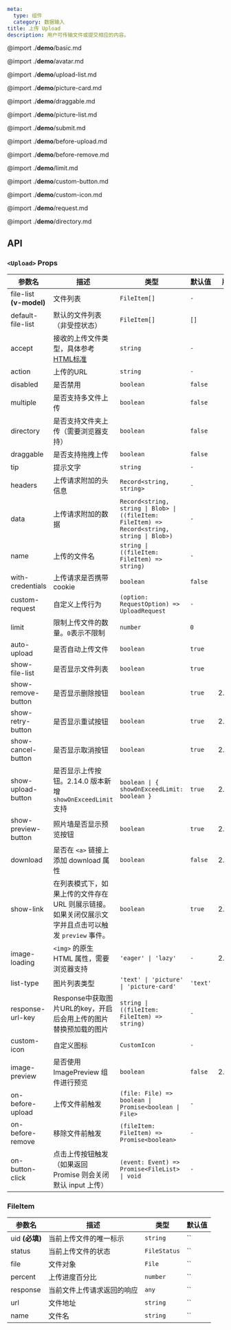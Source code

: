 ```yaml
meta:
  type: 组件
  category: 数据输入
title: 上传 Upload
description: 用户可传输文件或提交相应的内容。
```

@import ./**demo**/basic.md

@import ./**demo**/avatar.md

@import ./**demo**/upload-list.md

@import ./**demo**/picture-card.md

@import ./**demo**/draggable.md

@import ./**demo**/picture-list.md

@import ./**demo**/submit.md

@import ./**demo**/before-upload.md

@import ./**demo**/before-remove.md

@import ./**demo**/limit.md

@import ./**demo**/custom-button.md

@import ./**demo**/custom-icon.md

@import ./**demo**/request.md

@import ./**demo**/directory.md

## API

### `<Upload>` Props

|参数名|描述|类型|默认值|版本|
|---|---|---|---|---|
|file-list **(v-model)**|文件列表|`FileItem[]`|`-`||
|default-file-list|默认的文件列表（非受控状态）|`FileItem[]`|`[]`||
|accept|接收的上传文件类型，具体参考 [HTML标准](https://developer.mozilla.org/en-US/docs/Web/HTML/Element/input/file#htmlattrdefaccept "_blank")|`string`|`-`||
|action|上传的URL|`string`|`-`||
|disabled|是否禁用|`boolean`|`false`||
|multiple|是否支持多文件上传|`boolean`|`false`||
|directory|是否支持文件夹上传（需要浏览器支持）|`boolean`|`false`||
|draggable|是否支持拖拽上传|`boolean`|`false`||
|tip|提示文字|`string`|`-`||
|headers|上传请求附加的头信息|`Record<string, string>`|`-`||
|data|上传请求附加的数据|`Record<string, string \| Blob> \| ((fileItem: FileItem) => Record<string, string \| Blob>)`|`-`||
|name|上传的文件名|`string \| ((fileItem: FileItem) => string)`|`-`||
|with-credentials|上传请求是否携带 cookie|`boolean`|`false`||
|custom-request|自定义上传行为|`(option: RequestOption) => UploadRequest`|`-`||
|limit|限制上传文件的数量。`0`表示不限制|`number`|`0`||
|auto-upload|是否自动上传文件|`boolean`|`true`||
|show-file-list|是否显示文件列表|`boolean`|`true`||
|show-remove-button|是否显示删除按钮|`boolean`|`true`|2.11.0|
|show-retry-button|是否显示重试按钮|`boolean`|`true`|2.11.0|
|show-cancel-button|是否显示取消按钮|`boolean`|`true`|2.11.0|
|show-upload-button|是否显示上传按钮。2.14.0 版本新增 `showOnExceedLimit` 支持|`boolean \| { showOnExceedLimit: boolean }`|`true`|2.11.0|
|show-preview-button|照片墙是否显示预览按钮|`boolean`|`true`|2.42.0|
|download|是否在 `<a>` 链接上添加 download 属性|`boolean`|`false`|2.11.0|
|show-link|在列表模式下，如果上传的文件存在 URL 则展示链接。如果关闭仅展示文字并且点击可以触发 `preview` 事件。|`boolean`|`true`|2.13.0|
|image-loading|`<img>` 的原生 HTML 属性，需要浏览器支持|`'eager' \| 'lazy'`|`-`|2.11.0|
|list-type|图片列表类型|`'text' \| 'picture' \| 'picture-card'`|`'text'`||
|response-url-key|Response中获取图片URL的key，开启后会用上传的图片替换预加载的图片|`string \| ((fileItem: FileItem) => string)`|`-`||
|custom-icon|自定义图标|`CustomIcon`|`-`||
|image-preview|是否使用 ImagePreview 组件进行预览|`boolean`|`false`|2.14.0|
|on-before-upload|上传文件前触发|`(file: File) => boolean \| Promise<boolean \| File>`|`-`||
|on-before-remove|移除文件前触发|`(fileItem: FileItem) => Promise<boolean>`|`-`||
|on-button-click|点击上传按钮触发（如果返回 Promise 则会关闭默认 input 上传）|`(event: Event) => Promise<FileList> \| void`|`-`||

### FileItem

|参数名|描述|类型|默认值|
|---|---|---|---|
|uid **(必填)**|当前上传文件的唯一标示|`string`|``|
|status|当前上传文件的状态|`FileStatus`|``|
|file|文件对象|`File`|``|
|percent|上传进度百分比|`number`|``|
|response|当前文件上传请求返回的响应|`any`|``|
|url|文件地址|`string`|``|
|name|文件名|`string`|``|